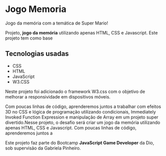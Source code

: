 # Jogo Memoria
 Jogo da memória com a temática de Super Mario!

Projeto, **jogo da memória** utilizando apenas HTML, CSS e Javascript.
Este projeto tem como base

## Tecnologias usadas
- CSS
- HTML
- JavaScript
- W3.CSS

Neste projeto foi adicionado o framework W3.css com o objetivo de melhorar a
responsividade em dispositivos móveis.

Com poucas
linhas de código, aprenderemos juntos a trabalhar com efeitos 3D no CSS e lógica de programação utilizando condicionais, Immediately Invoked Function Expression e manipulação de Array em um projeto super divertido.Nesse projeto, o desafio será criar um jogo da memória utilizando apenas HTML, CSS e Javascript. Com poucas linhas de código, aprenderemos juntos a

Este projeto faz parte do Bootcamp **JavaScript Game Developer** da Dio, sob
supervisão da Gabriela Pinheiro.
